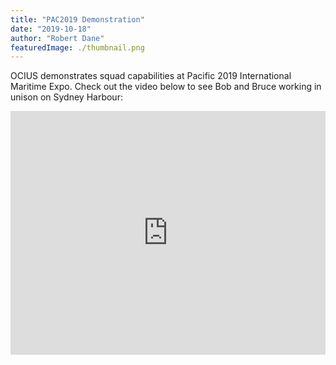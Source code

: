 ```yaml
---
title: "PAC2019 Demonstration"
date: "2019-10-18"
author: "Robert Dane"
featuredImage: ./thumbnail.png
---
```


OCIUS demonstrates squad capabilities at Pacific 2019 International Maritime Expo. Check out the video below to see Bob and Bruce working in unison on Sydney Harbour: 
<iframe width="100%" height="390" src="https://www.youtube.com/embed/7vhvKcc-UPk" frameborder="0" allow="accelerometer; autoplay; encrypted-media; gyroscope; picture-in-picture" allowfullscreen></iframe>
